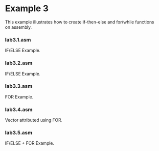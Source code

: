 # Example 3

This example illustrates how to create if-then-else and for/while functions on assembly.

### lab3.1.asm
IF/ELSE Example.

### lab3.2.asm
IF/ELSE Example.

### lab3.3.asm
FOR Example.

### lab3.4.asm
Vector attributed using FOR.

### lab3.5.asm
IF/ELSE + FOR Example.
